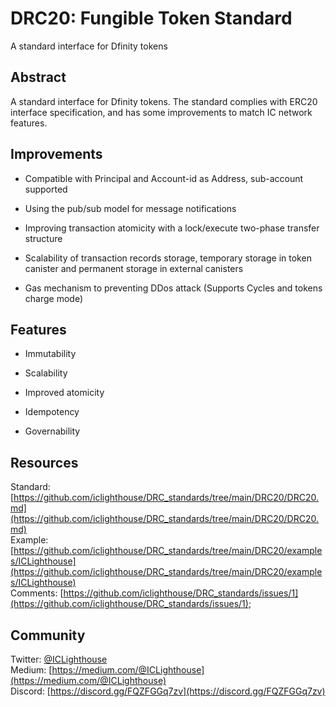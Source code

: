 
# DRC20: Fungible Token Standard
A standard interface for Dfinity tokens
 
## Abstract
A standard interface for Dfinity tokens. The standard complies with ERC20 interface specification, and has some improvements to match IC network features.

## Improvements

* Compatible with Principal and Account-id as Address, sub-account supported

* Using the pub/sub model for message notifications

* Improving transaction atomicity with a lock/execute two-phase transfer structure

* Scalability of transaction records storage, temporary storage in token canister and permanent storage in external canisters

* Gas mechanism to preventing DDos attack (Supports Cycles and tokens charge mode)

## Features

* Immutability

* Scalability

* Improved atomicity

* Idempotency

* Governability


## Resources

Standard: [https://github.com/iclighthouse/DRC_standards/tree/main/DRC20/DRC20.md](https://github.com/iclighthouse/DRC_standards/tree/main/DRC20/DRC20.md)  
Example: [https://github.com/iclighthouse/DRC_standards/tree/main/DRC20/examples/ICLighthouse](https://github.com/iclighthouse/DRC_standards/tree/main/DRC20/examples/ICLighthouse)  
Comments: [https://github.com/iclighthouse/DRC_standards/issues/1](https://github.com/iclighthouse/DRC_standards/issues/1);

## Community

Twitter: [@ICLighthouse](https://twitter.com/ICLighthouse)  
Medium: [https://medium.com/@ICLighthouse](https://medium.com/@ICLighthouse)   
Discord: [https://discord.gg/FQZFGGq7zv](https://discord.gg/FQZFGGq7zv)  